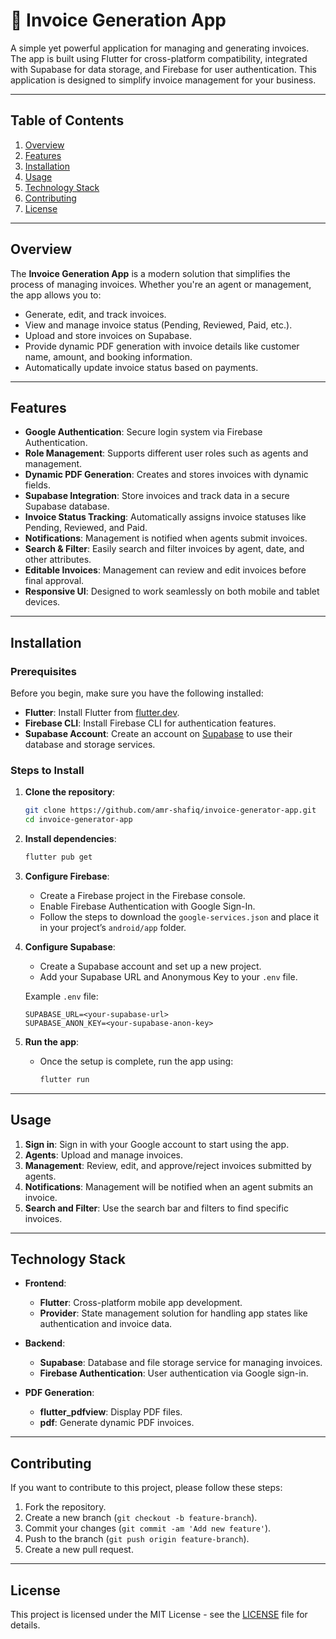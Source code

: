 # 🚀 **Invoice Generation App**

A simple yet powerful application for managing and generating invoices. The app is built using Flutter for cross-platform compatibility, integrated with Supabase for data storage, and Firebase for user authentication. This application is designed to simplify invoice management for your business.

---

## **Table of Contents**
1. [Overview](#overview)
2. [Features](#features)
3. [Installation](#installation)
4. [Usage](#usage)
5. [Technology Stack](#technology-stack)
6. [Contributing](#contributing)
7. [License](#license)

---

## **Overview**

The **Invoice Generation App** is a modern solution that simplifies the process of managing invoices. Whether you're an agent or management, the app allows you to:

- Generate, edit, and track invoices.
- View and manage invoice status (Pending, Reviewed, Paid, etc.).
- Upload and store invoices on Supabase.
- Provide dynamic PDF generation with invoice details like customer name, amount, and booking information.
- Automatically update invoice status based on payments.

---

## **Features**

- **Google Authentication**: Secure login system via Firebase Authentication.
- **Role Management**: Supports different user roles such as agents and management.
- **Dynamic PDF Generation**: Creates and stores invoices with dynamic fields.
- **Supabase Integration**: Store invoices and track data in a secure Supabase database.
- **Invoice Status Tracking**: Automatically assigns invoice statuses like Pending, Reviewed, and Paid.
- **Notifications**: Management is notified when agents submit invoices.
- **Search & Filter**: Easily search and filter invoices by agent, date, and other attributes.
- **Editable Invoices**: Management can review and edit invoices before final approval.
- **Responsive UI**: Designed to work seamlessly on both mobile and tablet devices.

---

## **Installation**

### Prerequisites

Before you begin, make sure you have the following installed:

- **Flutter**: Install Flutter from [flutter.dev](https://flutter.dev).
- **Firebase CLI**: Install Firebase CLI for authentication features.
- **Supabase Account**: Create an account on [Supabase](https://supabase.io) to use their database and storage services.

### Steps to Install

1. **Clone the repository**:
    ```bash
    git clone https://github.com/amr-shafiq/invoice-generator-app.git
    cd invoice-generator-app
    ```

2. **Install dependencies**:
    ```bash
    flutter pub get
    ```

3. **Configure Firebase**:
   - Create a Firebase project in the Firebase console.
   - Enable Firebase Authentication with Google Sign-In.
   - Follow the steps to download the `google-services.json` and place it in your project’s `android/app` folder.

4. **Configure Supabase**:
   - Create a Supabase account and set up a new project.
   - Add your Supabase URL and Anonymous Key to your `.env` file.

    Example `.env` file:
    ```plaintext
    SUPABASE_URL=<your-supabase-url>
    SUPABASE_ANON_KEY=<your-supabase-anon-key>
    ```

5. **Run the app**:
   - Once the setup is complete, run the app using:
     ```bash
     flutter run
     ```

---

## **Usage**

1. **Sign in**: Sign in with your Google account to start using the app.
2. **Agents**: Upload and manage invoices.
3. **Management**: Review, edit, and approve/reject invoices submitted by agents.
4. **Notifications**: Management will be notified when an agent submits an invoice.
5. **Search and Filter**: Use the search bar and filters to find specific invoices.

---

## **Technology Stack**

- **Frontend**: 
    - **Flutter**: Cross-platform mobile app development.
    - **Provider**: State management solution for handling app states like authentication and invoice data.

- **Backend**: 
    - **Supabase**: Database and file storage service for managing invoices.
    - **Firebase Authentication**: User authentication via Google sign-in.

- **PDF Generation**:
    - **flutter_pdfview**: Display PDF files.
    - **pdf**: Generate dynamic PDF invoices.

---

## **Contributing**

If you want to contribute to this project, please follow these steps:

1. Fork the repository.
2. Create a new branch (`git checkout -b feature-branch`).
3. Commit your changes (`git commit -am 'Add new feature'`).
4. Push to the branch (`git push origin feature-branch`).
5. Create a new pull request.

---

## **License**

This project is licensed under the MIT License - see the [LICENSE](LICENSE) file for details.

